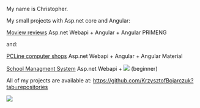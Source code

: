 My name is Christopher.

My small projects with Asp.net core and Angular:

 [Moview reviews](https://github.com/KrzysztofBojarczuk/movie-reviews) Asp.net Webapi + Angular + Angular PRIMENG

and:

 [PCLine computer shops](https://github.com/KrzysztofBojarczuk/PCLine-computer-shops) Asp.net Webapi + Angular + Angular Material 

 [School Managment System](https://github.com/KrzysztofBojarczuk/SchoolManagmentSystem) Asp.net Webapi +  <img src="https://skillicons.dev/icons?i=vue,vuetify"/> (beginner)

All of my projects are available at: https://github.com/KrzysztofBojarczuk?tab=repositories

<p align="left">
  <a href="https://skillicons.dev">
    <img src="https://skillicons.dev/icons?i=git,cs,angular,ts,visualstudio,vscode" />
 </a>
</p>
